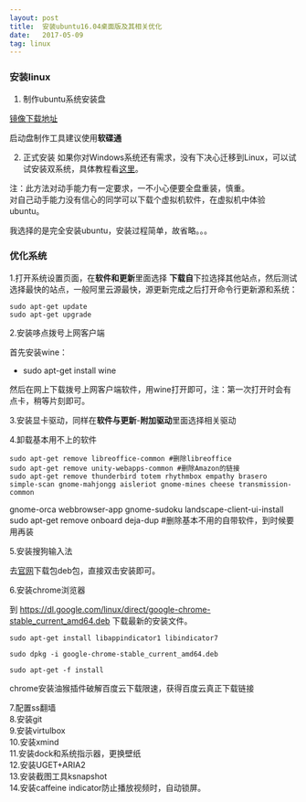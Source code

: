 ```yaml
---
layout: post
title:  安装ubuntu16.04桌面版及其相关优化
date:   2017-05-09
tag: linux
---
```


### 安装linux
1. 制作ubuntu系统安装盘
  
[镜像下载地址](http://releases.ubuntu.com/16.04/)

启动盘制作工具建议使用**软碟通**

2. 正式安装
如果你对Windows系统还有需求，没有下决心迁移到Linux，可以试试安装双系统，具体教程看[这里](http://www.jianshu.com/p/16b36b912b02)。

注：此方法对动手能力有一定要求，一不小心便要全盘重装，慎重。  
对自己动手能力没有信心的同学可以下载个虚拟机软件，在虚拟机中体验ubuntu。

我选择的是完全安装ubuntu，安装过程简单，故省略。。。

### 优化系统

1.打开系统设置页面，在**软件和更新**里面选择  **下载自**下拉选择其他站点，然后测试选择最快的站点，一般阿里云源最快，源更新完成之后打开命令行更新源和系统：

	sudo apt-get update   
	sudo apt-get upgrade

2.安装哆点拨号上网客户端

首先安装wine：

* sudo apt-get install wine

然后在网上下载拨号上网客户端软件，用wine打开即可，注：第一次打开时会有点卡，稍等片刻即可。


3.安装显卡驱动，同样在**软件与更新**-**附加驱动**里面选择相关驱动

4.卸载基本用不上的软件

	sudo apt-get remove libreoffice-common #删除libreoffice
	sudo apt-get remove unity-webapps-common #删除Amazon的链接
	sudo apt-get remove thunderbird totem rhythmbox empathy brasero simple-scan gnome-mahjongg aisleriot gnome-mines cheese transmission-common 
gnome-orca webbrowser-app gnome-sudoku  landscape-client-ui-install 
	sudo apt-get remove onboard deja-dup #删除基本不用的自带软件，到时候要用再装

5.安装搜狗输入法

去[官网](http://pinyin.sogou.com/linux/?r=pinyin)下载包deb包，直接双击安装即可。

6.安装chrome浏览器

到 https://dl.google.com/linux/direct/google-chrome-stable_current_amd64.deb 下载最新的安装文件。

	sudo apt-get install libappindicator1 libindicator7  

	sudo dpkg -i google-chrome-stable_current_amd64.deb   

	sudo apt-get -f install

chrome安装油猴插件破解百度云下载限速，获得百度云真正下载链接

7.配置ss翻墙  
8.安装git  
9.安装virtulbox  
10.安装xmind  
11.安装dock和系统指示器，更换壁纸  
12.安装UGET+ARIA2  
13.安装截图工具ksnapshot  
14.安装caffeine indicator防止播放视频时，自动锁屏。	
	








